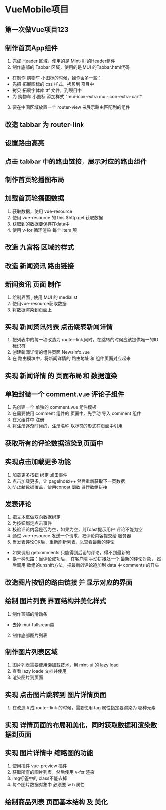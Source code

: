 # VueMobile项目
## 第一次做Vue项目123

## 制作首页App组件
1. 完成 Header 区域，使用的是 Mint-UI 的Header组件
2. 制作底部的 Tabbar 区域，使用的是 MUI 的Tabbar.html代码
  + 在制作 购物车 小图标的时候，操作会多一些：
  + 先把 拓展图标的 css 样式，拷贝到 项目中
  + 拷贝 拓展字体库 ttf 文件，到项目中
  + 为 购物车 小图标 添加样式 "mui-icon-extra mui-icon-extra-cart"
3. 要在中间区域放置一个 router-view 来展示路由匹配到的组件

## 改造 tabbar 为 router-link

## 设置路由高亮

## 点击 tabbar 中的路由链接，展示对应的路由组件

## 制作首页轮播图布局

## 加载首页轮播图数据
1. 获取数据，使用 vue-resource
2. 使用 vue-resource 的 this.$http.get 获取数据
3. 获取到的数据要保存在data中
4. 使用 v-for 循环渲染 每个 item 项


## 改造 九宫格 区域的样式

## 改造 新闻资讯 路由链接

## 新闻资讯 页面 制作
1. 绘制界面 , 使用 MUI 的 medialist
2. 使用vue-resource获取数据
3. 将数据渲染到页面上

## 实现 新闻资讯列表 点击跳转新闻详情
1. 把列表中的每一项改造为 router-link,同时，在跳转的时候应该提供唯一的ID标识符
2. 创建新闻详情的组件页面 NewsInfo.vue
3. 在 路由模块中，将新闻详情的 路由地址 和 组件页面对应起来

## 实现 新闻详情 的 页面布局 和 数据渲染

## 单独封装一个 comment.vue 评论子组件
1. 先创建一个 单独的 comment.vue 组件模板
2. 在需要使用 comment 组件的 页面中，先手动 导入 comment 组件
3. 在父组件中 注册 
4. 将注册逐渐时候的，注册名称 以标签的形式在页面中引用

## 获取所有的评论数据渲染到页面中

## 实现点击加载更多功能
1. 加载更多按钮 绑定 点击事件
2. 点击加载更多，让 pageIndex++ 然后重新获取下一页数据
3. 防止新数据覆盖，使用concat 函数 进行数组拼接

## 发表评论
1. 把文本框做双向数据绑定
2. 为按钮绑定点击事件
3. 校验评论内容是否为空，如果为空，则Toast提示用户 评论不能为空
4. 通过 vue-resource 发送一个请求，把评论内容提交给 服务器
5. 当发表评论OK后，重新刷新列表，以查看最新的评论
  + 如果调用 getcomments 只能得到后面的评论，得不到最新的
  + 换一种思路：当评论成功后， 在客户端 手动拼接处一个 最新的评论对象，
    然后调用 数组的unshift方法，把最新的评论追加到 data 中 comments 的开头

## 改造图片按钮的路由链接 并 显示对应的界面

## 绘制 图片列表 界面结构并美化样式
1. 制作顶部的滑动条
  + 去掉 mui-fullsrean类
2. 制作底部图片列表

## 制作图片列表区域
1. 图片列表需要使用懒加载技术，用 mint-ui 的 lazy load
2. 查看 lazy loade 文档并使用
3. 渲染图片到页面

## 实现 点击图片跳转到 图片详情页面
1. 在改造 li 成 router-link 的时候，需要使用 tag 属性指定要渲染为 哪种元素

## 实现 详情页面的布局和美化，同时获取数据和渲染数据到页面

## 实现 图片详情中 缩略图的功能
1. 使用插件 vue-preview 插件
2. 获取所有的图片列表，然后使用 v-for 渲染
3. img标签中的 class不能去掉
3. 每个图片数据对象中 必须要 w h 属性


## 绘制商品列表 页面基本结构 及 美化

